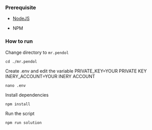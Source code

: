 ### Prerequisite

- [NodeJS](https://nodejs.org/en/)

- NPM



### How to run

Change directory to ```mr.pendol```

```shell
cd ./mr.pendol
```

Create .env and edit the variable
PRIVATE_KEY=YOUR PRIVATE KEY
INERY_ACCOUNT=YOUR INERY ACCOUNT

```shell
nano .env
```

Install dependencies

```shell
npm install
```

Run the script

```
npm run solution
```
